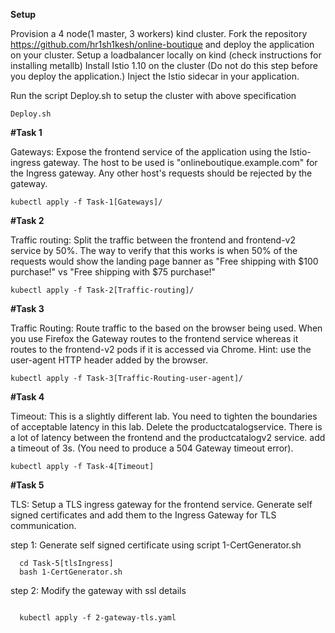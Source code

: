 **Setup**

Provision a 4 node(1 master, 3 workers) kind cluster.
Fork the repository https://github.com/hr1sh1kesh/online-boutique and deploy the application on your cluster.
Setup a loadbalancer locally on kind (check instructions for installing metallb)
Install Istio 1.10 on the cluster (Do not do this step before you deploy the application.)
Inject the Istio sidecar in your application.

  
  Run the script Deploy.sh to setup the cluster with above specification 
  
  ```
  Deploy.sh
  ``` 

**#Task 1**

Gateways:
Expose the frontend service of the application using the Istio-ingress gateway.
The host to be used is "onlineboutique.example.com" for the Ingress gateway. Any other host's requests should be rejected by the gateway.

  ```
  kubectl apply -f Task-1[Gateways]/
  ```

**#Task 2**

Traffic routing:
Split the traffic between the frontend and frontend-v2 service by 50%.
The way to verify that this works is when 50% of the requests would show the landing page banner as "Free shipping with $100 purchase!" vs "Free shipping with $75 purchase!"

  ```
  kubectl apply -f Task-2[Traffic-routing]/
  ```

**#Task 3**

Traffic Routing:
Route traffic to the based on the browser being used.
When you use Firefox the Gateway routes to the frontend service whereas it routes to the frontend-v2 pods if it is accessed via Chrome.
Hint: use the user-agent HTTP header added by the browser.

  ```
  kubectl apply -f Task-3[Traffic-Routing-user-agent]/
  ```
  
**#Task 4**

Timeout:
This is a slightly different lab. You need to tighten the boundaries of acceptable latency in this lab.
Delete the productcatalogservice. There is a lot of latency between the frontend and the productcatalogv2 service. add a timeout of 3s. (You need to produce a 504 Gateway timeout error).

  ```
  kubectl apply -f Task-4[Timeout]
  ```
  
**#Task 5**

TLS:
Setup a TLS ingress gateway for the frontend service. Generate self signed certificates and add them to the Ingress Gateway for TLS communication.

  step 1: Generate self signed certificate using script 1-CertGenerator.sh
  
```
  cd Task-5[tlsIngress]
  bash 1-CertGenerator.sh
```
step 2: Modify the gateway with ssl details 

```
  
  kubectl apply -f 2-gateway-tls.yaml
```
